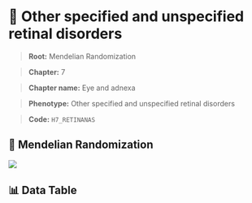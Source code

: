 # 🧪 Other specified and unspecified retinal disorders

> **Root:** Mendelian Randomization

> **Chapter:** 7  

> **Chapter name:** Eye and adnexa

> **Phenotype:** Other specified and unspecified retinal disorders  

> **Code:** `H7_RETINANAS`

## 🧬 Mendelian Randomization  

<img src="/MR/Figures/Forward/H7_RETINANAS.png"/>

## 📊 Data Table

<CsvTableMRF src="/public/MR/Data/Forward/H7_RETINANAS.csv"/>
